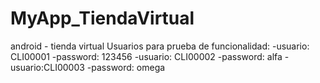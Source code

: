 # MyApp_TiendaVirtual
android - tienda virtual
Usuarios para prueba de funcionalidad:
-usuario: CLI00001 
-password: 123456
-usuario: CLI00002
-password: alfa
-usuario:CLI00003
-password: omega
